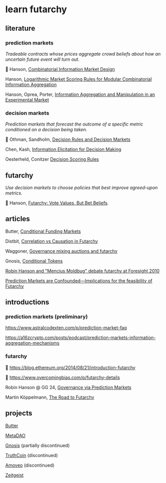 # learn futarchy

## literature

### prediction markets

_Tradeable contracts whose prices aggregate crowd beliefs about how an uncertain future event will turn out._

📍 Hanson, [Combinatorial Information Market Design](https://mason.gmu.edu/~rhanson/combobet.pdf)

Hanson, [Logarithmic Market Scoring Rules for Modular Combinatorial Information Aggregation](https://mason.gmu.edu/~rhanson/mktscore.pdf)

Hanson, Oprea, Porter, [Information Aggregation and Manipulation in an Experimental Market](https://mason.gmu.edu/~rhanson/biastest.pdf)

### decision markets

_Prediction markets that forecast the outcome of a specific metric conditioned on a decision being taken._

📍 Othman, Sandholm, [Decision Rules and Decision Markets](https://www.cs.cmu.edu/~sandholm/decision%20rules%20and%20decision%20markets.AAMAS10.pdf)

Chen, Kash, [Information Elicitation for Decision Making](https://projects.iq.harvard.edu/sites/projects.iq.harvard.edu/files/yiling/files/decisionrules.pdf)

Oesterheld, Conitzer [Decision Scoring Rules](https://users.cs.duke.edu/~conitzer/decisionWINE20.pdf)

## futarchy

_Use decision markets to choose policies that best improve agreed-upon metrics._

📍 Hanson, [Futarchy: Vote Values, But Bet Beliefs](https://mason.gmu.edu/~rhanson/futarchy.html).

## articles

Butter, [Conditional Funding Markets](https://ggresear.ch/t/conditional-funding-markets/27)

Distbit, [Correlation vs Causation in Futarchy](https://distbit.xyz/correlation-vs-causation-in-futarchy)

Waggoner, [Governance mixing auctions and futarchy](https://ethresear.ch/t/governance-mixing-auctions-and-futarchy/10772)

Gnosis, [Conditional Tokens](https://web.archive.org/web/20221219190117/https://docs.gnosis.io/conditionaltokens/docs/introduction1/)

[Robin Hanson and "Mencius Moldbug" debate futarchy at Foresight 2010](https://www.youtube.com/watch?v=Tb-6ikXdOzE)

[Prediction Markets are Confounded—Implications for the feasibility of Futarchy](https://www.greaterwrong.com/posts/xnC68ZfTkPyzXQS8p/prediction-markets-are-confounded-implications-for-the)

## introductions

### prediction markets (preliminary)

https://www.astralcodexten.com/p/prediction-market-faq

https://a16zcrypto.com/posts/podcast/prediction-markets-information-aggregation-mechanisms

### futarchy

📍 https://blog.ethereum.org/2014/08/21/introduction-futarchy

📍 https://www.overcomingbias.com/p/futarchy-details

Robin Hanson @ GG 24, [Governance via Prediction Markets](https://www.youtube.com/watch?v=72wyqDQnbT4)

Martin Köppelmann, [The Road to Futarchy](https://www.youtube.com/watch?v=FUAdCatOM-M)

## projects

[Butter](https://buttery.gg)

[MetaDAO](https://metadao.fi)

[Gnosis](https://web.archive.org/web/20230323140305/https://docs.gnosis.io/conditionaltokens/) (partially discontinued)

[TruthCoin](https://www.truthcoin.info/papers/) (discontinued)

[Amoveo](https://github.com/zack-bitcoin/amoveo-docs/blob/master/blog_posts/futarchys_failure.md) (discontinued)

[Zeitgeist]([https://zeitgeist.pm/](https://docs.zeitgeist.pm/docs/learn/futarchy))
